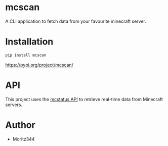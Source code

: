 # mcscan
A CLI application to fetch data from your favourite minecraft server.

# Installation
```bash
pip install mcscan
```

https://pypi.org/project/mcscan/

# API
This project uses the [mcstatus API](https://mcstatus.io/docs) to retrieve real-time data from Minecraft servers.

# Author
- Moritz344
